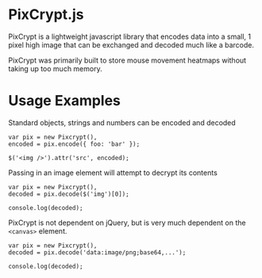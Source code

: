 PixCrypt.js
=
PixCrypt is a lightweight javascript library that encodes data into a small, 1 pixel high image that can be exchanged and decoded much like a barcode.

PixCrypt was primarily built to store mouse movement heatmaps without taking up too much memory.

Usage Examples
=

Standard objects, strings and numbers can be encoded and decoded

    var pix = new Pixcrypt(),
    encoded = pix.encode({ foo: 'bar' });

    $('<img />').attr('src', encoded);

Passing in an image element will attempt to decrypt its contents

    var pix = new Pixcrypt(),
    decoded = pix.decode($('img')[0]);

    console.log(decoded);

PixCrypt is not dependent on jQuery, but is very much dependent on the `<canvas>` element.

    var pix = new Pixcrypt(),
    decoded = pix.decode('data:image/png;base64,...');

    console.log(decoded);
